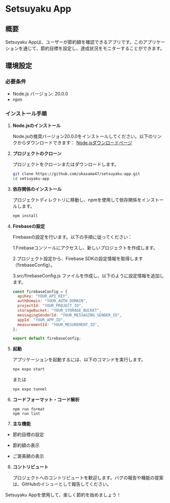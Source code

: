 # Setsuyaku App

## 概要

Setsuyaku Appは、ユーザーが節約額を確認できるアプリです。このアプリケーションを通じて、節約目標を設定し、達成状況をモニターすることができます。

## 環境設定

### 必要条件

- Node.js バージョン: 20.0.0
- npm

### インストール手順

1. **Node.jsのインストール**

   Node.jsの推奨バージョン20.0.0をインストールしてください。以下のリンクからダウンロードできます：
   [Node.jsダウンロードページ](https://nodejs.org/)

2. **プロジェクトのクローン**

   プロジェクトをクローンまたはダウンロードします。

   ```bash
   git clone https://github.com/ukasama47/setsuyaku-app.git
   cd setsuyaku-app
   ```

3. **依存関係のインストール**

   プロジェクトディレクトリに移動し、npmを使用して依存関係をインストールします。

   ```bash
   npm install
   ```

4. **Firebaseの設定**

   Firebaseの設定を行います。以下の手順に従ってください：

   1.Firebaseコンソールにアクセスし、新しいプロジェクトを作成します。

   2.プロジェクト設定から、Firebase SDKの設定情報を取得します（firebaseConfig）。

   3.src/firebaseConfig.js ファイルを作成し、以下のように設定情報を追加します。

   ```javascript
   const firebaseConfig = {
     apiKey: "YOUR_API_KEY",
     authDomain: "YOUR_AUTH_DOMAIN",
     projectId: "YOUR_PROJECT_ID",
     storageBucket: "YOUR_STORAGE_BUCKET",
     messagingSenderId: "YOUR_MESSAGING_SENDER_ID",
     appId: "YOUR_APP_ID",
     measurementId: "YOUR_MESUREMENT_ID",
   };

   export default firebaseConfig;
   ```

5. **起動**

   アプリケーションを起動するには、以下のコマンドを実行します。

   ```bash
   npx expo start
   ```

   または

   ```bash
   npx expo tunnel
   ```

6. **コードフォーマット・コード解析**

   ```
   npm run format
   npm run lint
   ```

7. **主な機能**

- 節約目標の設定

- 節約額の表示

- ご褒美額の表示

8. **コントリビュート**

   プロジェクトへのコントリビュートを歓迎します。バグの報告や機能の提案は、GitHubのイシューとして報告してください。

Setsuyaku Appを使用して、楽しく節約を始めましょう！
